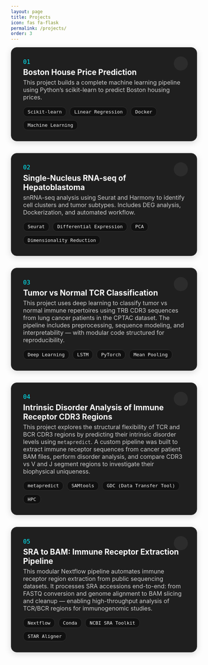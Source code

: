 ```yaml
---
layout: page
title: Projects
icon: fas fa-flask
permalink: /projects/
order: 3
---
```


<style>
.project-card {
  position: relative;
  background: #1f1f1f;
  padding: 1.8rem 2rem;
  border-radius: 16px;
  box-shadow: 0 4px 18px rgba(0,0,0,0.15);
  margin-bottom: 2rem;
  transition: transform 0.3s ease;
  border: 1px solid #333;
}

.project-card:hover {
  transform: scale(1.01);
}

.project-number {
  font-family: monospace;
  font-size: 1rem;
  color: #00f2ff;
  margin-bottom: 0.4rem;
}

.project-title {
  font-weight: bold;
  font-size: 1.3rem;
  color: #fff;
  margin-bottom: 0.3rem;
}

.project-description {
  font-size: 1rem;
  color: #ccc;
  margin-bottom: 1rem;
}

.tech-stack {
  display: flex;
  flex-wrap: wrap;
  gap: 0.6rem;
}

.tech-badge {
  background: #101010;
  border: 1px solid #333;
  color: #eee;
  font-size: 0.8rem;
  padding: 0.3rem 0.7rem;
  border-radius: 12px;
  font-family: monospace;
}

.project-link-icon {
  position: absolute;
  top: 1.5rem;
  right: 1.5rem;
  background: #2c2c2c;
  border-radius: 50%;
  width: 38px;
  height: 38px;
  display: flex;
  align-items: center;
  justify-content: center;
  transition: background 0.2s ease;
}

.project-link-icon:hover {
  background: #00f2ff;
}

.project-link-icon i {
  color: white;
  font-size: 1rem;
}
</style>

<!-- Project Card 1 -->
<div class="project-card">
  <div class="project-number">01</div>
  <div class="project-title">Boston House Price Prediction</div>
  <div class="project-description">
    This project builds a complete machine learning pipeline using Python’s scikit-learn to predict Boston housing prices. 
  </div>
  <div class="tech-stack">
    <span class="tech-badge">Scikit-learn</span>
    <span class="tech-badge">Linear Regression</span>
    <span class="tech-badge">Docker</span>
    <span class="tech-badge">Machine Learning</span>
  </div>
  <a href="/learning-bioinformatics/projects/boston-house/" class="project-link-icon" title="Project Details">
    <i class="fas fa-arrow-up-right-from-square"></i>
  </a>
</div>

<!-- Project Card 2 -->
<div class="project-card">
  <div class="project-number">02</div>
  <div class="project-title">Single-Nucleus RNA-seq of Hepatoblastoma</div>
  <div class="project-description">
    snRNA-seq analysis using Seurat and Harmony to identify cell clusters and tumor subtypes. Includes DEG analysis, Dockerization, and automated workflow.
  </div>
  <div class="tech-stack">
    <span class="tech-badge">Seurat</span>
    <span class="tech-badge">Differential Expression</span>
    <span class="tech-badge">PCA</span>
    <span class="tech-badge">Dimensionality Reduction</span>
  </div>
  <a href="/learning-bioinformatics/projects/project-2/" class="project-link-icon" title="Project Details">
    <i class="fas fa-arrow-up-right-from-square"></i>
  </a>
</div>

<!-- Project Card 3 -->
<div class="project-card">
  <div class="project-number">03</div>
  <div class="project-title">Tumor vs Normal TCR Classification</div>
  <div class="project-description">
    This project uses deep learning to classify tumor vs normal immune repertoires using TRB CDR3 sequences from lung cancer patients in the CPTAC dataset. The pipeline includes preprocessing, sequence modeling, and interpretability — with modular code structured for reproducibility.
  </div>
  <div class="tech-stack">
    <span class="tech-badge">Deep Learning</span>
    <span class="tech-badge">LSTM</span>
    <span class="tech-badge">PyTorch</span>
    <span class="tech-badge">Mean Pooling</span>
  </div>
  <a href="/learning-bioinformatics/projects/project-3/" class="project-link-icon" title="Project Details">
    <i class="fas fa-arrow-up-right-from-square"></i>
  </a>
</div>

<!-- Project Card 4 -->
<div class="project-card">
  <div class="project-number">04</div>
  <div class="project-title">Intrinsic Disorder Analysis of Immune Receptor CDR3 Regions</div>
  <div class="project-description">
    This project explores the structural flexibility of TCR and BCR CDR3 regions by predicting their intrinsic disorder levels using <code>metapredict</code>. A custom pipeline was built to extract immune receptor sequences from cancer patient BAM files, perform disorder analysis, and compare CDR3 vs V and J segment regions to investigate their biophysical uniqueness.
  </div>
  <div class="tech-stack">
    <span class="tech-badge">metapredict</span>
    <span class="tech-badge">SAMtools</span>
    <span class="tech-badge">GDC (Data Transfer Tool)</span>
    <span class="tech-badge">HPC</span>
  </div>
  <a href="/learning-bioinformatics/projects/project-4/" class="project-link-icon" title="Project Details">
    <i class="fas fa-arrow-up-right-from-square"></i>
  </a>
</div>

<!-- Project Card 5 -->
<div class="project-card">
  <div class="project-number">05</div>
  <div class="project-title">SRA to BAM: Immune Receptor Extraction Pipeline</div>
  <div class="project-description">
    This modular Nextflow pipeline automates immune receptor region extraction from public sequencing datasets. It processes SRA accessions end-to-end: from FASTQ conversion and genome alignment to BAM slicing and cleanup — enabling high-throughput analysis of TCR/BCR regions for immunogenomic studies.
  </div>
  <div class="tech-stack">
    <span class="tech-badge">Nextflow</span>
    <span class="tech-badge">Conda</span>
    <span class="tech-badge">NCBI SRA Toolkit</span>
    <span class="tech-badge">STAR Aligner</span>
  </div>
  <a href="/learning-bioinformatics/projects/project-4/" class="project-link-icon" title="Project Details">
    <i class="fas fa-arrow-up-right-from-square"></i>
  </a>
</div>
<!-- Add more cards -->
